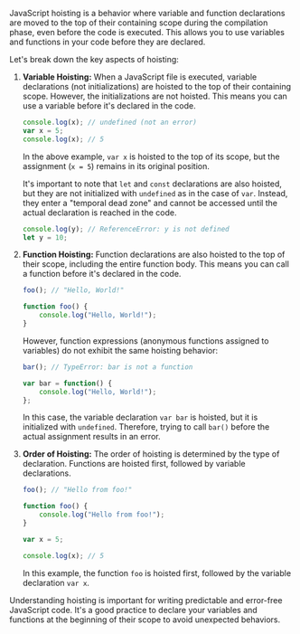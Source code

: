 JavaScript hoisting is a behavior where variable and function declarations are moved to the top of their containing scope during the compilation phase, even before the code is executed. This allows you to use variables and functions in your code before they are declared.

Let's break down the key aspects of hoisting:

1. **Variable Hoisting:**
   When a JavaScript file is executed, variable declarations (not initializations) are hoisted to the top of their containing scope. However, the initializations are not hoisted. This means you can use a variable before it's declared in the code.

   ```javascript
   console.log(x); // undefined (not an error)
   var x = 5;
   console.log(x); // 5
   ```

   In the above example, `var x` is hoisted to the top of its scope, but the assignment (`x = 5`) remains in its original position.

   It's important to note that `let` and `const` declarations are also hoisted, but they are not initialized with `undefined` as in the case of `var`. Instead, they enter a "temporal dead zone" and cannot be accessed until the actual declaration is reached in the code.

   ```javascript
   console.log(y); // ReferenceError: y is not defined
   let y = 10;
   ```

2. **Function Hoisting:**
   Function declarations are also hoisted to the top of their scope, including the entire function body. This means you can call a function before it's declared in the code.

   ```javascript
   foo(); // "Hello, World!"

   function foo() {
       console.log("Hello, World!");
   }
   ```

   However, function expressions (anonymous functions assigned to variables) do not exhibit the same hoisting behavior:

   ```javascript
   bar(); // TypeError: bar is not a function

   var bar = function() {
       console.log("Hello, World!");
   };
   ```

   In this case, the variable declaration `var bar` is hoisted, but it is initialized with `undefined`. Therefore, trying to call `bar()` before the actual assignment results in an error.

3. **Order of Hoisting:**
   The order of hoisting is determined by the type of declaration. Functions are hoisted first, followed by variable declarations.

   ```javascript
   foo(); // "Hello from foo!"

   function foo() {
       console.log("Hello from foo!");
   }

   var x = 5;

   console.log(x); // 5
   ```

   In this example, the function `foo` is hoisted first, followed by the variable declaration `var x`.

Understanding hoisting is important for writing predictable and error-free JavaScript code. It's a good practice to declare your variables and functions at the beginning of their scope to avoid unexpected behaviors.